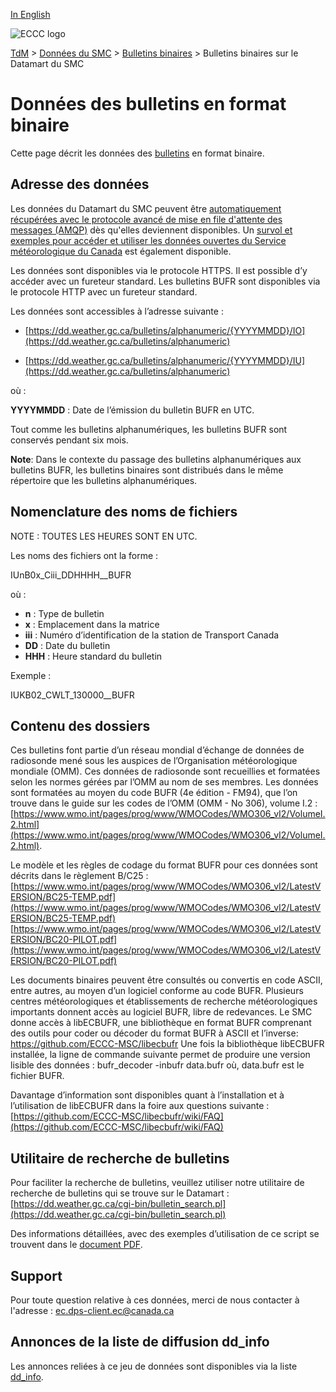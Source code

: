 [In English](readme_bulletinsbufr-datamart_en.md)

![ECCC logo](../../img_eccc-logo.png)

[TdM](../../readme_fr.md) > [Données du SMC](../readme_fr.md) > [Bulletins binaires](readme_bulletins_fr.md) > Bulletins binaires sur le Datamart du SMC

# Données des bulletins en format binaire

Cette page décrit les données des [bulletins](readme_bulletins_fr.md) en format binaire.

## Adresse des données 

Les données du Datamart du SMC peuvent être [automatiquement récupérées avec le protocole avancé de mise en file d'attente des messages (AMQP)](../../msc-datamart/amqp_fr.md) dès qu'elles deviennent disponibles. Un [survol et exemples pour accéder et utiliser les données ouvertes du Service météorologique du Canada](../../usage/readme_fr.md) est également disponible.

Les données sont disponibles via le protocole HTTPS. Il est possible d’y accéder avec un fureteur standard. 
Les bulletins BUFR sont disponibles via le  protocole HTTP avec un fureteur standard. 

Les données sont accessibles à l’adresse suivante :

* [https://dd.weather.gc.ca/bulletins/alphanumeric/{YYYYMMDD}/IO](https://dd.weather.gc.ca/bulletins/alphanumeric)

* [https://dd.weather.gc.ca/bulletins/alphanumeric/{YYYYMMDD}/IU](https://dd.weather.gc.ca/bulletins/alphanumeric)

où :

__YYYYMMDD__ : Date de l’émission du bulletin BUFR en UTC.

Tout comme les bulletins alphanumériques, les bulletins BUFR sont conservés pendant six mois.

__Note__: Dans le contexte du passage des bulletins alphanumériques aux bulletins BUFR, les bulletins binaires sont distribués dans le même répertoire que les bulletins alphanumériques.
	
## Nomenclature des noms de fichiers

NOTE : TOUTES LES HEURES SONT EN UTC.

Les noms des fichiers ont la forme :

IUnB0x_Ciii_DDHHHH__BUFR

où :

* __n__ : Type de bulletin 
* __x__ : Emplacement dans la matrice 
* __iii__ : Numéro d’identification de la station de Transport Canada
* __DD__ : Date du bulletin
* __HHH__ : Heure standard du bulletin

Exemple :

IUKB02_CWLT_130000__BUFR

## Contenu des dossiers

Ces bulletins font partie d’un réseau mondial d’échange de données de radiosonde mené sous les auspices de l’Organisation météorologique mondiale (OMM). 
Ces données de radiosonde sont recueillies et formatées selon les normes gérées par l’OMM au nom de ses membres. Les données sont formatées au moyen du 
code BUFR (4e édition - FM94), que l’on trouve dans le guide sur les codes de l’OMM (OMM - No 306), volume I.2 : [https://www.wmo.int/pages/prog/www/WMOCodes/WMO306_vI2/VolumeI.2.html](https://www.wmo.int/pages/prog/www/WMOCodes/WMO306_vI2/VolumeI.2.html).  

Le modèle et les règles de codage du format BUFR pour ces données sont décrits dans le règlement B/C25 : 
[https://www.wmo.int/pages/prog/www/WMOCodes/WMO306_vI2/LatestVERSION/BC25-TEMP.pdf](https://www.wmo.int/pages/prog/www/WMOCodes/WMO306_vI2/LatestVERSION/BC25-TEMP.pdf)
[https://www.wmo.int/pages/prog/www/WMOCodes/WMO306_vI2/LatestVERSION/BC20-PILOT.pdf](https://www.wmo.int/pages/prog/www/WMOCodes/WMO306_vI2/LatestVERSION/BC20-PILOT.pdf)

Les documents binaires peuvent être consultés ou convertis en code ASCII, entre autres, au moyen d’un logiciel conforme au code BUFR. Plusieurs centres 
météorologiques et établissements de recherche météorologiques importants donnent accès au logiciel BUFR, libre de redevances. 
Le SMC donne accès à libECBUFR, une bibliothèque en format BUFR comprenant des outils pour coder ou décoder du format BUFR à ASCII et l’inverse: 
https://github.com/ECCC-MSC/libecbufr
Une fois la bibliothèque libECBUFR installée, la ligne de commande suivante permet de produire une version lisible des données : 
bufr_decoder -inbufr data.bufr 
où, data.bufr est le fichier BUFR.

Davantage d’information sont disponibles  quant à l’installation et à l’utilisation de libECBUFR dans la foire aux questions suivante : 
[https://github.com/ECCC-MSC/libecbufr/wiki/FAQ](https://github.com/ECCC-MSC/libecbufr/wiki/FAQ)

## Utilitaire de recherche de bulletins

Pour faciliter la recherche de bulletins, veuillez utiliser notre utilitaire de recherche de bulletins qui se trouve sur le Datamart :
[https://dd.weather.gc.ca/cgi-bin/bulletin_search.pl](https://dd.weather.gc.ca/cgi-bin/bulletin_search.pl)

Des informations détaillées, avec des exemples d’utilisation de ce script se trouvent dans le [document PDF](https://collaboration.cmc.ec.gc.ca/cmc/cmos/public_doc/msc-data/bulletins/CMC_Bulletin_Search_Help_fr.pdf). 

## Support

Pour toute question relative à ces données, merci de nous contacter à l'adresse : [ec.dps-client.ec@canada.ca](mailto:ec.dps-client.ec@canada.ca)

## Annonces de la liste de diffusion dd_info 

Les annonces reliées à ce jeu de données sont disponibles via la liste [dd_info](https://comm.collab.science.gc.ca/mailman3/postorius/lists/dd_info.comm.collab.science.gc.ca/).




























